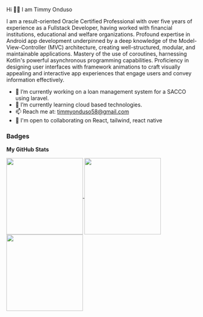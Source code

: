 Hi 🙋‍♂️ I am Timmy Onduso

I am a result-oriented Oracle Certified Professional with over five years of experience as a Fullstack Developer, having worked with financial institutions, educational and welfare organizations. Profound expertise in Android app development underpinned by a deep knowledge of the Model-View-Controller (MVC) architecture, creating well-structured, modular, and maintainable applications. Mastery of the use of coroutines, harnessing Kotlin's powerful asynchronous programming capabilities. Proficiency in designing user interfaces with framework animations to craft visually appealing and interactive app experiences that engage users and convey information effectively.

- 🔭 I’m currently working on a loan management system for a SACCO using laravel.
- 🌱 I’m currently learning cloud based technologies.
- 📫 Reach me at: timmyonduso58@gmail.com
- 🤝  I'm open to collaborating on React, tailwind, react native

### Badges

<b>My GitHub Stats</b>

<a href="https://github.com/timmyonduso/timmzzyy">
  <img height=200 align="center" src="https://github-readme-stats.vercel.app/api?username=timmyonduso&show_icons=true&theme=radical&hide_rank=true" />
</a>
<a href="https://github.com/timmyonduso/timmzzyy">
  <img height=200 align="center" src="https://github-readme-streak-stats.herokuapp.com/?user=timmyonduso&stroke=ffffff&background=1c1917&ring=0891b2&fire=0891b2&currStreakNum=ffffff&currStreakLabel=0891b2&sideNums=ffffff&sideLabels=ffffff&dates=ffffff&hide_border=true" />
</a>
<a href="https://github.com/timmyonduso/timmzzyy">
  <img height=200 align="center" src="https://github-readme-stats.vercel.app/api/top-langs/?username=timmyonduso" />
</a>


